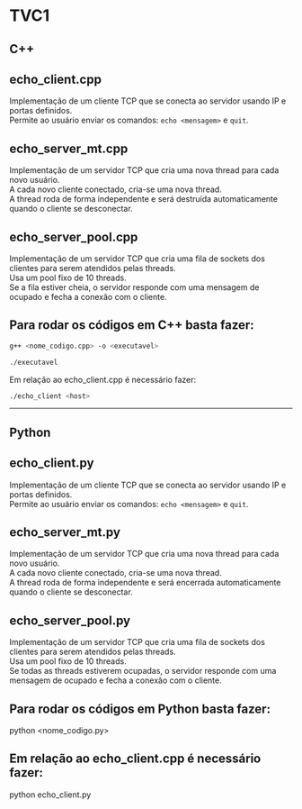 # TVC1

## C++

## echo_client.cpp

Implementação de um cliente TCP que se conecta ao servidor usando IP e portas definidos.  
Permite ao usuário enviar os comandos: `echo <mensagem>` e `quit`.

## echo_server_mt.cpp

Implementação de um servidor TCP que cria uma nova thread para cada novo usuário.  
A cada novo cliente conectado, cria-se uma nova thread.  
A thread roda de forma independente e será destruída automaticamente quando o cliente se desconectar.

## echo_server_pool.cpp

Implementação de um servidor TCP que cria uma fila de sockets dos clientes para serem atendidos pelas threads.  
Usa um pool fixo de 10 threads.  
Se a fila estiver cheia, o servidor responde com uma mensagem de ocupado e fecha a conexão com o cliente.

## Para rodar os códigos em C++ basta fazer:
```bash
g++ <nome_codigo.cpp> -o <executavel>

./executavel
```

Em relação ao echo_client.cpp é necessário fazer:
```bash
./echo_client <host>
```

---

## Python

## echo_client.py

Implementação de um cliente TCP que se conecta ao servidor usando IP e portas definidos.  
Permite ao usuário enviar os comandos: `echo <mensagem>` e `quit`.

## echo_server_mt.py

Implementação de um servidor TCP que cria uma nova thread para cada novo usuário.  
A cada novo cliente conectado, cria-se uma nova thread.  
A thread roda de forma independente e será encerrada automaticamente quando o cliente se desconectar.

## echo_server_pool.py

Implementação de um servidor TCP que cria uma fila de sockets dos clientes para serem atendidos pelas threads.  
Usa um pool fixo de 10 threads.  
Se todas as threads estiverem ocupadas, o servidor responde com uma mensagem de ocupado e fecha a conexão com o cliente.

## Para rodar os códigos em Python basta fazer:

python <nome_codigo.py>

## Em relação ao echo_client.cpp é necessário fazer:

python echo_client.py <host>

